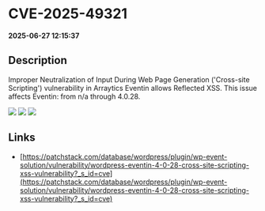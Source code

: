 # CVE-2025-49321

**2025-06-27 12:15:37**

## Description
Improper Neutralization of Input During Web Page Generation ('Cross-site Scripting') vulnerability in Arraytics Eventin allows Reflected XSS. This issue affects Eventin: from n/a through 4.0.28.

![](https://img.shields.io/static/v1?label=Score&message=7.1&color=red)
![](https://img.shields.io/static/v1?label=Severity&message=HIGH&color=red)
![](https://img.shields.io/static/v1?label=CWE&message=XSS&color=green)

## Links
- [https://patchstack.com/database/wordpress/plugin/wp-event-solution/vulnerability/wordpress-eventin-4-0-28-cross-site-scripting-xss-vulnerability?_s_id=cve](https://patchstack.com/database/wordpress/plugin/wp-event-solution/vulnerability/wordpress-eventin-4-0-28-cross-site-scripting-xss-vulnerability?_s_id=cve)
